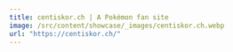 ```yaml
---
title: centiskor.ch | A Pokémon fan site
image: /src/content/showcase/_images/centiskor.ch.webp
url: "https://centiskor.ch/"
---
```

